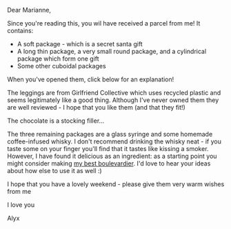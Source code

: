 Dear Marianne,

Since you're reading this, you wil have received a parcel from me! It contains:

- A soft package - which is a secret santa gift
- A long thin package, a very small round package, and a cylindrical package which form one gift
- Some other cuboidal packages

When you've opened them, click below for an explanation!

<span class="spoiler">
The leggings are from Girlfriend Collective which uses recycled plastic and seems legitimately like a good thing. Although I've never owned them they are well reviewed - I hope that you like them (and that they fit!)

The chocolate is a stocking filler...

The three remaining packages are a glass syringe and some homemade coffee-infused whisky. I don't recommend drinking the whisky neat - if you taste some on your finger you'll find that it tastes like kissing a smoker. However, I have found it delicious as an ingredient: as a starting point you might consider making [my best boulevardier](/blog/2020-12-23-My-Best-Boulevardier). I'd love to hear your ideas about how else to use it as well :)
</span>

I hope that you have a lovely weekend - please give them very warm wishes from me

I love you

Alyx